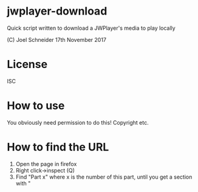 jwplayer-download
=================

Quick script written to download a JWPlayer's media to play locally

(C) Joel Schneider 17th November 2017

License
=======
ISC

How to use
==========

You obviously need permission to do this! Copyright etc.

How to find the URL
===================

1. Open the page in firefox
2. Right click->inspect (Q)
3. Find "Part x" where x is the number of this part, until you get
	a section with "<script> ... https://...m3u8... rtsp... etc.
4. Copy inner HTML to a blank document
5. Now copy the "URL" beginning https:// as $URL
6. $0 $URL [optional-save-location.mp4]

Notes
=====

NB you can use VLC to stream/convert/save, but it's quite a lot slower,
and uses more %CPU by far!
